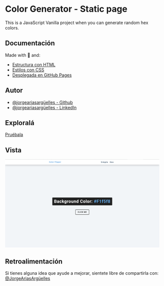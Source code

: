 # Color Generator - Static page

This is a JavaScript Vanilla project when you can generate random hex colors.

## Documentación

Made with :green_heart: and:

- [Estructura con HTML](https://developer.mozilla.org/es/docs/Web/HTML)
- [Estilos con CSS](https://developer.mozilla.org/es/docs/Web/CSS)
- [Desplegada en GitHub Pages](https://pages.github.com)

## Autor

- [@jorgeariasargüelles - Github](https://github.com/jorgearguellles)
- [@jorgeariasargüelles - LinkedIn](https://www.linkedin.com/in/jorgeariasarguelles/)

## Exploralá

[Pruébala](https://jorgearguellles.github.io/colorGenerator/)

## Vista

![App Screenshot](https://github.com/jorgearguellles/colorGenerator/blob/main/img/1.png)

## Retroalimentación

Si tienes alguna idea que ayude a mejorar, sientete libre de compartirla con: [@JorgeAriasArgüelles](https://www.linkedin.com/in/jorgeariasarguelles/)
